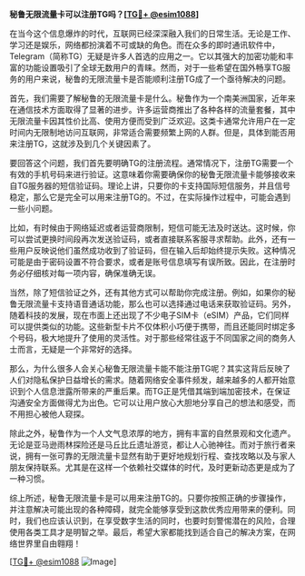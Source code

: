 **秘鲁无限流量卡可以注册TG吗？[[TG💪+ @esim1088](https://t.me/s/esim1088)]**

在当今这个信息爆炸的时代，互联网已经深深融入我们的日常生活。无论是工作、学习还是娱乐，网络都扮演着不可或缺的角色。而在众多的即时通讯软件中，Telegram（简称TG）无疑是许多人首选的应用之一。它以其强大的加密功能和丰富的功能设置吸引了全球无数用户的青睐。然而，对于一些希望在国外畅享TG服务的用户来说，秘鲁的无限流量卡是否能顺利注册TG成了一个亟待解决的问题。

首先，我们需要了解秘鲁的无限流量卡是什么。秘鲁作为一个南美洲国家，近年来在通信技术方面取得了显著的进步。许多运营商推出了各种各样的流量套餐，其中无限流量卡因其性价比高、使用方便而受到广泛欢迎。这类卡通常允许用户在一定时间内无限制地访问互联网，非常适合需要频繁上网的人群。但是，具体到能否用来注册TG，这就涉及到几个关键因素了。

要回答这个问题，我们首先要明确TG的注册流程。通常情况下，注册TG需要一个有效的手机号码来进行验证。这意味着你需要确保你的秘鲁无限流量卡能够接收来自TG服务器的短信验证码。理论上讲，只要你的卡支持国际短信服务，并且信号稳定，那么它是完全可以用来注册TG的。不过，在实际操作过程中，可能会遇到一些小问题。

比如，有时候由于网络延迟或者运营商限制，短信可能无法及时送达。这时候，你可以尝试更换时间段再次发送验证码，或者直接联系客服寻求帮助。此外，还有一些用户反映说他们虽然成功收到了验证码，但在输入后却始终提示失败。这种情况可能是由于密码设置不符合要求，或者是账号信息填写有误所致。因此，在注册时务必仔细核对每一项内容，确保准确无误。

当然，除了短信验证之外，还有其他方式可以帮助你完成注册。例如，如果你的秘鲁无限流量卡支持语音通话功能，那么也可以选择通过电话来获取验证码。另外，随着科技的发展，现在市面上还出现了不少电子SIM卡（eSIM）产品，它们同样可以提供类似的功能。这些新型卡片不仅体积小巧便于携带，而且还能同时绑定多个号码，极大地提升了使用的灵活性。对于那些经常往返于不同国家之间的商务人士而言，无疑是一个非常好的选择。

那么，为什么很多人会关心秘鲁无限流量卡能不能注册TG呢？其实这背后反映了人们对隐私保护日益增长的需求。随着网络安全事件频发，越来越多的人都开始意识到个人信息泄露所带来的严重后果。而TG正是凭借其端到端加密技术，在保证沟通安全方面做得尤为出色。它可以让用户放心大胆地分享自己的想法和感受，而不用担心被他人窥探。

除此之外，秘鲁作为一个人文气息浓厚的地方，拥有丰富的自然景观和文化遗产。无论是亚马逊雨林探险还是马丘比丘遗址游览，都让人心驰神往。而对于旅行者来说，拥有一张可靠的无限流量卡显然有助于更好地规划行程、查找攻略以及与家人朋友保持联系。尤其是在这样一个依赖社交媒体的时代，及时更新动态更是成为了一种习惯。

综上所述，秘鲁无限流量卡是可以用来注册TG的。只要你按照正确的步骤操作，并注意解决可能出现的各种障碍，就完全能够享受到这款优秀应用带来的便利。同时，我们也应该认识到，在享受数字生活的同时，也要时刻警惕潜在的风险，合理使用各类工具才是明智之举。最后，希望大家都能找到适合自己的解决方案，在网络世界里自由翱翔！

[[TG💪+ @esim1088](https://t.me/s/esim1088) ![Image](https://i.postimg.cc/4NQfJmqS/Snipaste-2025-05-13-00-14-12.png)]